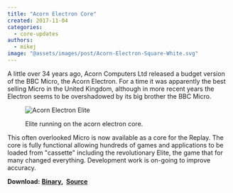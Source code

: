 ```yaml
---
title: "Acorn Electron Core"
created: 2017-11-04
categories: 
  - core-updates
authors: 
  - mikej
image: "@assets/images/post/Acorn-Electron-Square-White.svg"
---
```


A little over 34 years ago, Acorn Computers Ltd released a budget version of the BBC Micro, the Acorn Electron. For a time it was apparently the best selling Micro in the United Kingdom, although in more recent years the Electron seems to be overshadowed by its big brother the BBC Micro.


<figure>

![Acorn Electron Elite](@assets/images/post/20171002-electron-elite-300x200.jpg) 

<figcaption>Elite running on the acorn electron core.</figcaption>
</figure>

This often overlooked Micro is now available as a core for the Replay. The core is fully functional allowing hundreds of games and applications to be loaded from "cassette" including the revolutionary Elite, the game that for many changed everything. Development work is on-going to improve accuracy.

**Download:** **[Binary](https://build.fpgaarcade.com/releases/cores/R1/acorn_electron/),  [Source](https://github.com/Sector14/acorn-electron-core)**

